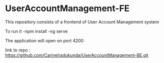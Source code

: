 # UserAccountManagement-FE
This repository consists of a frontend of User Account Management system

To run it 
-npm install
-ng serve

The application will open on port 4200

link to repo : https://github.com/CarineIradukunda/UserAccountManagement-BE.git